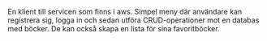 En klient till servicen som finns i aws. Simpel meny där användare kan registrera sig, logga in och sedan utföra CRUD-operationer mot en databas med böcker. De kan också skapa en lista för sina favoritböcker.
